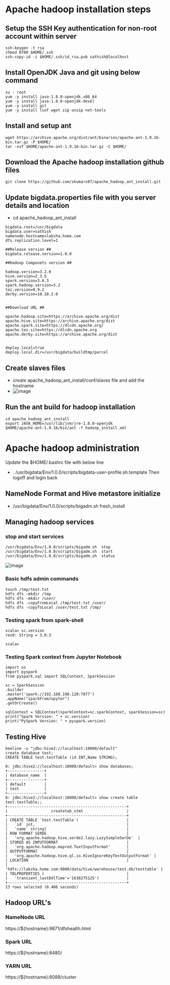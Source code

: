# Apache hadoop installation steps
## Setup the SSH Key authentication for non-root account within server
```
ssh-keygen -t rsa
chmod 0700 $HOME/.ssh
ssh-copy-id -i $HOME/.ssh/id_rsa.pub sathish@localhost
```
## Install OpenJDK Java  and git using below command
```
su - root
yum -y install java-1.8.0-openjdk.x86_64
yum -y install java-1.8.0-openjdk-devel
yum -y install git
yum -y install lsof wget zip unzip net-tools
```
## Install and setup ant
```
wget https://archive.apache.org/dist/ant/binaries/apache-ant-1.9.16-bin.tar.gz -P $HOME/
tar -xvf $HOME/apache-ant-1.9.16-bin.tar.gz -C $HOME/
```
## Download the Apache hadoop installation github files
```
git clone https://github.com/skumarx87/apache_hadoop_ant_install.git
```
## Update bigdata.properties file with you server details and location ##
* cd apache_hadoop_ant_install
```
bigdata.root=/usr/bigdata
bigdata.user=sathish
namenode.hostname=laksha.home.com
dfs.replication.level=1

##Release version ##
bigdata.release.version=1.0.0

##Hadoop Componets version ##

hadoop.version=3.2.0
hive.version=2.3.5
spark.version=3.0.3
spark.hadoop.version=3.2
tez.version=0.9.2
derby.version=10.10.2.0


##Download URL ##

apache.hadoop.site=https://archive.apache.org/dist
apache.hive.site=https://archive.apache.org/dist
apache.spark.site=https://dlcdn.apache.org/
apache.tez.site=https://dlcdn.apache.org
apache.derby.site=https://archive.apache.org/dist


deploy.local=true
deploy.local.dir=/usr/bigdata/buildtmp/parcel
```
## Create slaves files
* create apache_hadoop_ant_install/conf/slaves file and add the hostname 
* ![image](https://user-images.githubusercontent.com/10299142/144032978-b51f2392-5b0b-433d-9f5a-ad751751a91c.png)

## Run the ant build for hadoop installation
```
cd apache_hadoop_ant_install
export JAVA_HOME=/usr/lib/jvm/jre-1.8.0-openjdk
$HOME/apache-ant-1.9.16/bin/ant -f hadoop_install.xml
```
# Apache hadoop administration
Update the $HOME/.bashrc file with below line
* . /usr/bigdata/Env/1.0.0/scripts/bigdata-user-profile.sh.template
Then logoff and login back

## NameNode Format and Hive metastore initialize
* /usr/bigdata/Env/1.0.0/scripts/bigadm.sh fresh_install
## Managing hadoop services
### stop and start services
```
/usr/bigdata/Env/1.0.0/scripts/bigadm.sh  stop
/usr/bigdata/Env/1.0.0/scripts/bigadm.sh  start
/usr/bigdata/Env/1.0.0/scripts/bigadm.sh  status
```
![image](https://user-images.githubusercontent.com/10299142/144044045-c2df8f26-3fd4-4911-8d20-770924aca6b4.png)
### Basic hdfs admin commands
```
touch /tmp/test.txt
hdfs dfs -mkdir /tmp
hdfs dfs -mkdir /user/
hdfs dfs -copyFromLocal /tmp/test.txt /user/
hdfs dfs -copyToLocal /user/test.txt /tmp/
```
### Testing spark from spark-shell
```
scala> sc.version
res0: String = 3.0.3

scala>

```
### Testing Spark context from Jupyter Notebook
```
import os 
import pyspark 
from pyspark.sql import SQLContext, SparkSession

sc = SparkSession
.builder
.master('spark://192.168.198.128:7077')
.appName("sparkFromJupyter")
.getOrCreate()

sqlContext = SQLContext(sparkContext=sc.sparkContext, sparkSession=sc) 
print("Spark Version: " + sc.version) 
print("PySpark Version: " + pyspark.version)
```
## Testing Hive 
```
beeline -u "jdbc:hive2://localhost:10000/default"
create database test;
CREATE TABLE test.testTable (id INT,Name STRING);

0: jdbc:hive2://localhost:10000/default> show databases;
+----------------+
| database_name  |
+----------------+
| default        |
| test           |
+----------------+
0: jdbc:hive2://localhost:10000/default> show create table test.testTable;;
+----------------------------------------------------+
|                   createtab_stmt                   |
+----------------------------------------------------+
| CREATE TABLE `test.testTable`(                     |
|   `id` int,                                        |
|   `name` string)                                   |
| ROW FORMAT SERDE                                   |
|   'org.apache.hadoop.hive.serde2.lazy.LazySimpleSerDe'  |
| STORED AS INPUTFORMAT                              |
|   'org.apache.hadoop.mapred.TextInputFormat'       |
| OUTPUTFORMAT                                       |
|   'org.apache.hadoop.hive.ql.io.HiveIgnoreKeyTextOutputFormat' |
| LOCATION                                           |
|   'hdfs://laksha.home.com:9000/data/hive/warehouse/test.db/testtable' |
| TBLPROPERTIES (                                    |
|   'transient_lastDdlTime'='1638275125')            |
+----------------------------------------------------+
13 rows selected (0.406 seconds)
```

## Hadoop URL's
### NameNode URL
https://${hostname}:9871/dfshealth.html
### Spark URL
https://${hostname}:8480/
### YARN URL
https://${hostname}:8088/cluster

